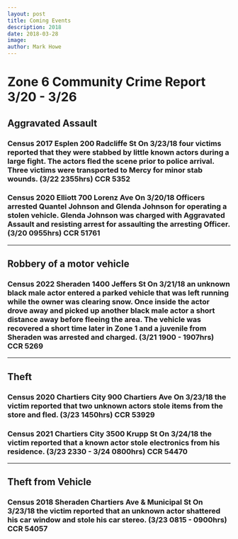 ```yaml
---
layout: post
title: Coming Events
description: 2018
date: 2018-03-28
image: 
author: Mark Howe
---
```


# Zone 6 Community Crime Report 3/20 - 3/26

## Aggravated Assault

### Census 2017   Esplen   200 Radcliffe St   On 3/23/18 four victims reported that they were stabbed by little known actors during a large fight. The actors fled the scene prior to police arrival. Three victims were transported to Mercy for minor stab wounds. (3/22 2355hrs) CCR 5352

### Census 2020   Elliott   700 Lorenz Ave   On 3/20/18 Officers arrested Quantel Johnson and Glenda Johnson for operating a stolen vehicle. Glenda Johnson was charged with Aggravated Assault and resisting arrest for assaulting the arresting Officer.  (3/20 0955hrs) CCR 51761

---

## Robbery of a motor vehicle
### Census 2022   Sheraden    1400 Jeffers St   On 3/21/18 an unknown black male actor entered a parked vehicle that was left running while the owner was clearing snow. Once inside the actor drove away and picked up another black male actor a short distance away before fleeing the area. The vehicle was recovered a short time later in Zone 1 and a juvenile from Sheraden was arrested and charged.   (3/21 1900 - 1907hrs) CCR 5269

---

## Theft
### Census 2020   Chartiers City   900 Chartiers Ave  On 3/23/18 the victim reported that two unknown actors stole items from the store and fled. (3/23 1450hrs) CCR 53929
### Census 2021   Chartiers City   3500 Krupp St    On 3/24/18 the victim reported that a known actor stole electronics from his residence. (3/23 2330 - 3/24 0800hrs) CCR 54470 

---

## Theft from Vehicle
### Census 2018    Sheraden   Chartiers Ave & Municipal St   On 3/23/18 the victim reported that an unknown actor shattered his car window and stole his car stereo. (3/23 0815 - 0900hrs) CCR 54057
